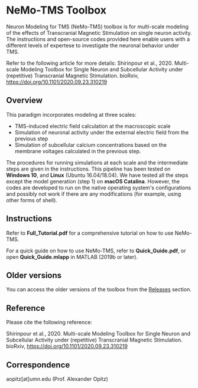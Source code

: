 # NeMo-TMS Toolbox
Neuron Modeling for TMS (NeMo-TMS) toolbox is for multi-scale modeling of the effects of Transcranial Magnetic Stimulation on single neuron activity. The instructions and open-source codes provided here enable users with a different levels of expertese to investigate the neuronal behavior under TMS.

Refer to the following article for more details:
Shirinpour et al., 2020. Multi-scale Modeling Toolbox for Single Neuron and Subcellular Activity under (repetitive) Transcranial Magnetic Stimulation. bioRxiv, https://doi.org/10.1101/2020.09.23.310219

## Overview
This paradigm incorporates modeling at three scales:

- TMS-induced electric field calculation at the macroscopic scale 
- Simulation of neuronal activity under the external electric field from the previous step
- Simulation of subcellular calcium concentrations based on the membrane voltages calculated in the previous step.

The procedures for running simulations at each scale and the intermediate steps are given in the instructions. This pipeline has been tested on **Windows 10**, and **Linux** (Ubuntu 16.04/18.04). We have tested all the steps except the model generation (step 1) on **macOS Catalina**. However, the codes are developed to run on the native operating system's configurations and possibly not work if there are any modifications (for example, using other forms of shell).

## Instructions
Refer to **Full_Tutorial.pdf** for a comprehensive tutorial on how to use NeMo-TMS.

For a quick guide on how to use NeMo-TMS, refer to **Quick_Guide.pdf**, or open **Quick_Guide.mlapp** in MATLAB (2019b or later).

## Older versions
You can access the older versions of the toolbox from the [Releases](https://github.com/OpitzLab/NeMo-TMS/releases) section.

## Reference
Please cite the following reference:

Shirinpour et al., 2020. Multi-scale Modeling Toolbox for Single Neuron and Subcellular Activity under (repetitive) Transcranial Magnetic Stimulation. bioRxiv, https://doi.org/10.1101/2020.09.23.310219

## Correspondence
aopitz[at]umn.edu (Prof. Alexander Opitz)

